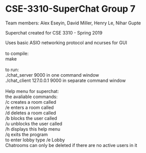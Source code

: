 # CSE-3310-SuperChat Group 7 <br />
Team members: Alex Eseyin, David Miller, Henry Le, Nihar Gupte <br />

Superchat created for CSE 3310 - Spring 2019 <br />

Uses basic ASIO networking protocol and ncurses for GUI <br />
<br />
to compile: <br />
make <br />
<br />
to run: <br />
./chat_server 9000 in one command window <br />
./chat_client 127.0.0.1 9000 in separate command window <br />
<br />
Help menu for superchat: <br />
the avaliable commands: <br />
        /c <room name> creates a room called <room name> <br />
        /e <room name> enters a room called <room name> <br />
        /d <room name> deletes a room called <room name> <br />
        /b <user name> blocks the user called <user name> <br />
        /u <user name> unblocks the user called <user name> <br />
        /h displays this help menu <br />
        /q exits the program <br />
        to enter lobby type /e Lobby <br />
        Chatrooms can only be deleted if there are no active users in it <br />
<br />
